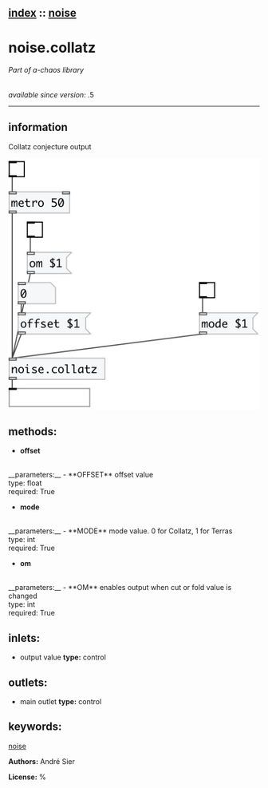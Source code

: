 [index](index.html) :: [noise](category_noise.html)
---

# noise.collatz

###### Part of a-chaos library

*available since version:* .5

---


## information
Collatz conjecture output



[![example](../examples/img/noise.collatz.jpg)](../examples/pd/noise.collatz.pd)





## methods:

* **offset**
<br>
  __parameters:__
  - **OFFSET** offset value<br>
    type: float <br>
    required: True <br>

* **mode**
<br>
  __parameters:__
  - **MODE** mode value. 0 for Collatz, 1 for Terras<br>
    type: int <br>
    required: True <br>

* **om**
<br>
  __parameters:__
  - **OM** enables output when cut or fold value is changed<br>
    type: int <br>
    required: True <br>






## inlets:

* output value 
__type:__ control<br>



## outlets:

* main outlet
__type:__ control<br>



## keywords:

[noise](keywords/noise.html)






**Authors:** André Sier




**License:** %





